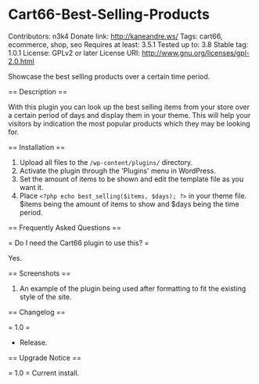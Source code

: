 Cart66-Best-Selling-Products
============================

Contributors: n3k4
Donate link: http://kaneandre.ws/
Tags: cart66, ecommerce, shop, seo
Requires at least: 3.5.1
Tested up to: 3.8
Stable tag: 1.0.1
License: GPLv2 or later
License URI: http://www.gnu.org/licenses/gpl-2.0.html

Showcase the best selling products over a certain time period.

== Description ==

With this plugin you can look up the best selling items from your store over a certain period of days and display them in your theme. This will help your visitors by indication the most popular products which they may be looking for.

== Installation ==

1. Upload all files to the `/wp-content/plugins/` directory.
2. Activate the plugin through the 'Plugins' menu in WordPress.
3. Set the amount of items to be shown and edit the template file as you want it.
4. Place `<?php echo best_selling($items, $days); ?>` in your theme file. $items being the amount of items to show and $days being the time period.

== Frequently Asked Questions ==

= Do I need the Cart66 plugin to use this? =

Yes.

== Screenshots ==

1. An example of the plugin being used after formatting to fit the existing style of the site.

== Changelog ==

= 1.0 =

* Release.

== Upgrade Notice ==

= 1.0 =
Current install.